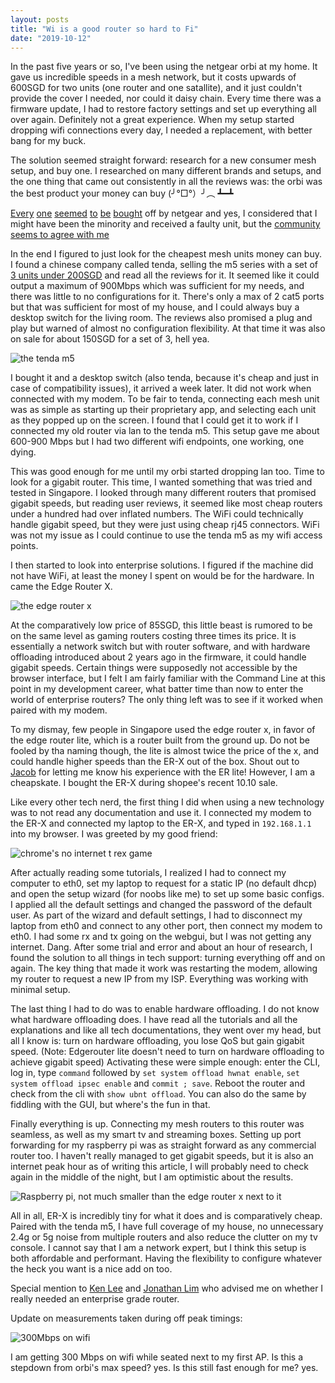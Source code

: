 ```yaml
---
layout: posts
title: "Wi is a good router so hard to Fi"
date: "2019-10-12"
---
```


In the past five years or so, I've been using the netgear orbi at my home. It gave us incredible speeds in a mesh network, but it costs upwards of 600SGD for two units (one router and one satallite), and it just couldn't provide the cover I needed, nor could it daisy chain. Every time there was a firmware update, I had to restore factory settings and set up everything all over again. Definitely not a great experience. When my setup started dropping wifi connections every day, I needed a replacement, with better bang for my buck.

The solution seemed straight forward: research for a new consumer mesh setup, and buy one. I researched on many different brands and setups, and the one thing that came out consistently in all the reviews was: the orbi was the best product your money can buy (╯°□°）╯︵ ┻━┻

[Every](https://www.tomsguide.com/us/netgear-orbi,review-4263.html) [one](https://www.lifewire.com/netgear-orbi-review-4589368) [seemed](https://www.expertreviews.co.uk/netgear/1405475/netgear-orbi-rbk50-review) [to](https://www.techspot.com/products/routers/netgear-rbk50-rbr50-orbi-ac3000-tri-band-wifi.153730/) [be](https://www.mbreviews.com/netgear-orbi-home-wifi-system-review/) [bought](https://www.techradar.com/sg/reviews/netgear-orbi) off by netgear and yes, I considered that I might have been the minority and received a faulty unit, but the [community seems to agree with me](https://www.reddit.com/r/orbi/)

In the end I figured to just look for the cheapest mesh units money can buy. I found a chinese company called tenda, selling the m5 series with a set of [3 units under 200SGD](https://shopee.sg/Tenda-Nova-MW6-WiFi-Wireless-Router-and-Repeater-2.4G-5.0GHz-APP-Remote-Manage-i.41816358.2236310726) and read all the reviews for it. It seemed like it could output a maximum of 900Mbps which was sufficient for my needs, and there was little to no configurations for it. There's only a max of 2 cat5 ports but that was sufficient for most of my house, and I could always buy a desktop switch for the living room. The reviews also promised a plug and play but warned of almost no configuration flexibility. At that time it was also on sale for about 150SGD for a set of 3, hell yea.

![the tenda m5](./tenda.jpeg)

I bought it and a desktop switch (also tenda, because it's cheap and just in case of compatibility issues), it arrived a week later. It did not work when connected with my modem. To be fair to tenda, connecting each mesh unit was as simple as starting up their proprietary app, and selecting each unit as they popped up on the screen. I found that I could get it to work if I connected my old router via lan to the tenda m5. This setup gave me about 600-900 Mbps but I had two different wifi endpoints, one working, one dying. 

This was good enough for me until my orbi started dropping lan too. Time to look for a gigabit router. This time, I wanted something that was tried and tested in Singapore. I looked through many different routers that promised gigabit speeds, but reading user reviews, it seemed like most cheap routers under a hundred had over inflated numbers. The WiFi could technically handle gigabit speed, but they were just using cheap rj45 connectors. WiFi was not my issue as I could continue to use the tenda m5 as my wifi access points.

I then started to look into enterprise solutions. I figured if the machine did not have WiFi, at least the money I spent on would be for the hardware. In came the Edge Router X.

![the edge router x](./erx.jpeg)

At the comparatively low price of 85SGD, this little beast is rumored to be on the same level as gaming routers costing three times its price. It is essentially a network switch but with router software, and with hardware offloading introduced about 2 years ago in the firmware, it could handle gigabit speeds. Certain things were supposedly not accessible by the browser interface, but I felt I am fairly familiar with the Command Line at this point in my development career, what batter time than now to enter the world of enterprise routers? The only thing left was to see if it worked when paired with my modem.

To my dismay, few people in Singapore used the edge router x, in favor of the edge router lite, which is a router built from the ground up. Do not be fooled by tha naming though, the lite is almost twice the price of the x, and could handle higher speeds than the ER-X out of the box. Shout out to [Jacob](https://twitter.com/jacobtyq/status/1182166814861611009) for letting me know his experience with the ER lite! However, I am a cheapskate. I bought the ER-X during shopee's recent 10.10 sale.

Like every other tech nerd, the first thing I did when using a new technology was to not read any documentation and use it. I connected my modem to the ER-X and connected my laptop to the ER-X, and typed in `192.168.1.1` into my browser. I was greeted by my good friend:

![chrome's no internet t rex game](./chromerex.png)

After actually reading some tutorials, I realized I had to connect my computer to eth0, set my laptop to request for a static IP (no default dhcp) and open the setup wizard (for noobs like me) to set up some basic configs. I applied all the default settings and changed the password of the default user. As part of the wizard and default settings, I had to disconnect my laptop from eth0 and connect to any other port, then connect my modem to eth0. I had some rx and tx going on the webgui, but I was not getting any internet. Dang. After some trial and error and about an hour of research, I found the solution to all things in tech support: turning everything off and on again. The key thing that made it work was restarting the modem, allowing my router to request a new IP from my ISP. Everything was working with minimal setup.

The last thing I had to do was to enable hardware offloading. I do not know what hardware offloading does. I have read all the tutorials and all the explanations and like all tech documentations, they went over my head, but all I know is: turn on hardware offloading, you lose QoS but gain gigabit speed. (Note: Edgerouter lite doesn't need to turn on hardware offloading to achieve gigabit speed) Activating these were simple enough: enter the CLI, log in, type `command` followed by `set system offload hwnat enable`, `set system offload ipsec enable` and `commit ; save`. Reboot the router and check from the cli with `show ubnt offload`. You can also do the same by fiddling with the GUI, but where's the fun in that.

Finally everything is up. Connecting my mesh routers to this router was seamless, as well as my smart tv and streaming boxes. Setting up port forwarding for my raspberry pi was as straight forward as any commercial router too. I haven't really managed to get gigabit speeds, but it is also an internet peak hour as of writing this article, I will probably need to check again in the middle of the night, but I am optimistic about the results.

![Raspberry pi, not much smaller than the edge router x next to it](./raspierx.jpg)

All in all, ER-X is incredibly tiny for what it does and is comparatively cheap. Paired with the tenda m5, I have full coverage of my house, no unnecessary 2.4g or 5g noise from multiple routers and also reduce the clutter on my tv console. I cannot say that I am a network expert, but I think this setup is both affordable and performant. Having the flexibility to configure whatever the heck you want is a nice add on too. 

Special mention to [Ken Lee](https://twitter.com/kenleesm) and [Jonathan Lim](https://twitter.com/jonathanlimsc) who advised me on whether I really needed an enterprise grade router.

Update on measurements taken during off peak timings:

![300Mbps on wifi](./fast.png)

I am getting 300 Mbps on wifi while seated next to my first AP. Is this a stepdown from orbi's max speed? yes. Is this still fast enough for me? yes.
